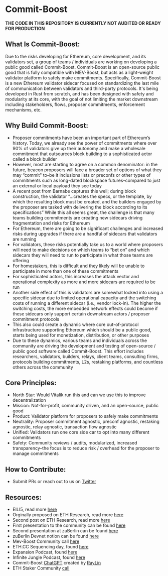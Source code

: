 # Commit-Boost

**THE CODE IN THIS REPOSITORY IS CURRENTLY NOT AUDITED OR READY FOR PRODUCTION**

## What Is Commit-Boost:

Due to the risks developing for Ethereum, core development, and its validators set, a group of teams / individuals are working on developing a public good called Commit-Boost. Commit-Boost is an open-source public good that is fully compatible with MEV-Boost, but acts as a light-weight validator platform to safely make commitments. Specifically, Commit-Boost is a new Ethereum validator sidecar focused on standardizing the last mile of communication between validators and third-party protocols. It's being developed in Rust from scratch, and has been designed with safety and modularity at its core, with the goal of not limiting the market downstream including stakeholders, flows, proposer commitments, enforcement mechanisms, etc.

## Why Build Commit-Boost: 

- Proposer commitments have been an important part of Ethereum’s history. Today, we already see the power of commitments where over 90% of validators give up their autonomy and make a wholesale commitment that outsources block building to a sophisticated actor called a block builder 
- However, most are starting to agree on a common denominator: in the future, beacon proposers will face a broader set of options of what they may “commit" to–be it inclusions lists or preconfs or other types of commitments such as long-dated blockspace futures–compared to just an external or local payload they see today
- A recent post from Barnabe captures this well; during block construction, the validator “…creates the specs, or the template, by which the resulting block must be created, and the builders engaged by the proposer are tasked with delivering the block according to its specifications”
While this all seems great, the challenge is that many teams building commitments are creating new sidecars driving fragmentation and risks for Ethereum
- For Ethereum, there are going to be significant challenges and increased risks during upgrades if there are a handful of sidecars that validators are running 
- For validators, these risks potentially take us to a world where proposers will need to make decisions on which teams to “bet on” and which sidecars they will need to run to participate in what those teams are offering
- For homestakers, this is difficult and they likely will be unable to participate in more than one of these commitments
- For sophisticated actors, this increases the attack vector and operational complexity as more and more sidecars are required to be run
- Another side effect of this is validators are somewhat locked into using a specific sidecar due to limited operational capacity and the switching costs of running a different sidecar (i.e., vendor lock-in). The higher the switching costs, the more embedded network effects could become if these sidecars only support certain downstream actors / proposer commitment protocols 
- This also could create a dynamic where core out-of-protocol infrastructure supporting Ethereum which should be a public good, starts being used for monetization, distribution, or other purposes
- Due to these dynamics, various teams and individuals across the community are driving the development and testing of open-source / public good software called Commit-Boost. This effort includes researchers, validators, builders, relays, client teams, consulting firms, protocols building commitments, L2s, restaking platforms, and countless others across the community

## Core Principles:

-	North Star: Would Vitalik run this and can we use this to improve decentralization
-	Mission: Not-for-profit, community driven, and an open-source, public good 
-	Product: Validator platform for proposers to safely make commitments
-	Neutrality: Proposer commitment agnostic, preconf agnostic, restaking agnostic, relay agnostic, transaction flow agnostic 
-	Unified: Validators run one core side car to opt into many different commitments 
-	Safety: Community reviews / audits, modularized, increased transparency–the focus is to reduce risk / overhead for the proposer to manage commitments

## How to Contribute:

-	Submit PRs or reach out to us on [Twitter]( https://x.com/Commit_Boost)

## Resources:

- EILI5, read more [here](https://twisty-wednesday-4be.notion.site/Commit-Boost-Reducing-Risks-and-Returning-Autonomy-Over-the-Block-Back-to-Ethereum-s-Validators-0f309f76058e447388381c60550ce67b)
- Orginally proposed on ETH Research, read more [here](https://ethresear.ch/t/based-proposer-commitments-ethereum-s-marketplace-for-proposer-commitments/19517)
- Second post on ETH Research, read more [here](https://ethresear.ch/t/commit-boost-proposer-platform-to-safely-make-commitments/20107)
- First presentation to the community can be found [here](https://www.youtube.com/watch?v=jrm4ZUoj9xY&list=PLJqWcTqh_zKHDFarAcF29QfdMlUpReZrR&index=11)
- Second presentation at zuBerlin can be found [here](https://streameth.org/zuberlin/watch?session=66681afef9b8e98b1ec95fdd)
- zuBerlin Devnet notion can be found [here](https://twisty-wednesday-4be.notion.site/ZuBerlin-Preconfs-Devnet-b693047f41e7407cadac0170a6711dea)
- Mev-Boost Community call [here](https://www.youtube.com/watch?v=UgoFjNkkTac)
- ETH.CC Sequencing day, found [here](https://www.youtube.com/watch?v=HYA0F5xkvr8)
- Expansion Podcast, found [here](https://www.youtube.com/watch?v=rAFFdqEAdj4)
- Infinite Jungle Podcast, found [here](https://www.youtube.com/watch?v=aJlNXc7LSh4)
- Commit-Boost [ChatGPT](https://x.com/Commit_Boost/status/1824521241748967471) created by [RayLin](https://x.com/RayLin0803)
- ETH Staker Community [call](https://www.youtube.com/live/Po66JAzZBqo?t=286s)


